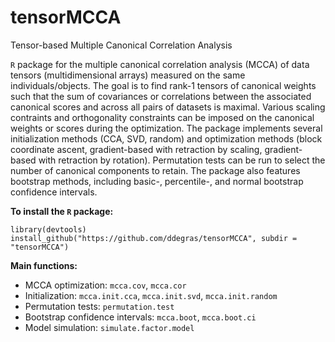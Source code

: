 # tensorMCCA
Tensor-based Multiple Canonical Correlation Analysis

`R` package for the multiple canonical correlation analysis (MCCA) of data tensors (multidimensional arrays) measured on the same individuals/objects. The goal is to find rank-1 tensors of canonical weights such that the sum of covariances or correlations between the associated canonical scores and across all pairs of datasets is maximal. Various scaling contraints and orthogonality constraints can be imposed on the canonical weights or scores during the optimization. The package implements several initialization methods (CCA, SVD, random) and optimization methods (block coordinate ascent, gradient-based with retraction by scaling, gradient-based with retraction by rotation). Permutation tests can be run to select the number of canonical components to retain. The package also features bootstrap methods, including basic-, percentile-, and normal bootstrap confidence intervals.   

**To install the `R` package:**
```
library(devtools)
install_github("https://github.com/ddegras/tensorMCCA", subdir = "tensorMCCA")
```

**Main functions:**

-  MCCA optimization: `mcca.cov`, `mcca.cor`
-  Initialization: `mcca.init.cca`, `mcca.init.svd`, `mcca.init.random` 
-  Permutation tests: `permutation.test`
-  Bootstrap confidence intervals: `mcca.boot`, `mcca.boot.ci`
-  Model simulation: `simulate.factor.model`
